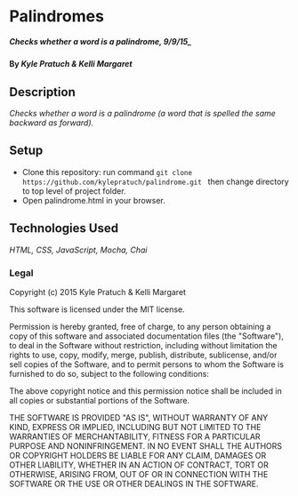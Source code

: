 # Palindromes

#####  Checks whether a word is a palindrome, 9/9/15_

#### By _Kyle Pratuch & Kelli Margaret_

## Description

_Checks whether a word is a palindrome (a word that is spelled the same backward as forward)._

## Setup

 * Clone this repository: run command ```git clone https://github.com/kylepratuch/palindrome.git ``` then change directory to top level of project folder.
 * Open palindrome.html in your browser.

## Technologies Used

_HTML, CSS, JavaScript, Mocha, Chai_

### Legal

Copyright (c) 2015 Kyle Pratuch & Kelli Margaret

This software is licensed under the MIT license.

Permission is hereby granted, free of charge, to any person obtaining a copy
of this software and associated documentation files (the "Software"), to deal
in the Software without restriction, including without limitation the rights
to use, copy, modify, merge, publish, distribute, sublicense, and/or sell
copies of the Software, and to permit persons to whom the Software is
furnished to do so, subject to the following conditions:

The above copyright notice and this permission notice shall be included in
all copies or substantial portions of the Software.

THE SOFTWARE IS PROVIDED "AS IS", WITHOUT WARRANTY OF ANY KIND, EXPRESS OR
IMPLIED, INCLUDING BUT NOT LIMITED TO THE WARRANTIES OF MERCHANTABILITY,
FITNESS FOR A PARTICULAR PURPOSE AND NONINFRINGEMENT. IN NO EVENT SHALL THE
AUTHORS OR COPYRIGHT HOLDERS BE LIABLE FOR ANY CLAIM, DAMAGES OR OTHER
LIABILITY, WHETHER IN AN ACTION OF CONTRACT, TORT OR OTHERWISE, ARISING FROM,
OUT OF OR IN CONNECTION WITH THE SOFTWARE OR THE USE OR OTHER DEALINGS IN
THE SOFTWARE.
